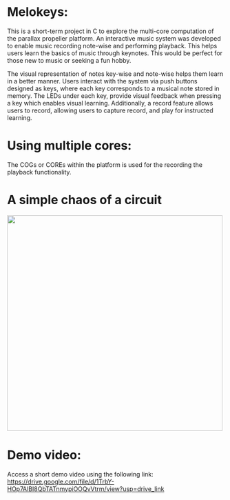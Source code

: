 # Melokeys: 
This is a short-term project in C to explore the multi-core computation of the parallax propeller platform. An interactive music system was developed to enable music recording note-wise and performing playback. This helps users learn the basics of music through keynotes. This would be perfect for those new to music or seeking a fun hobby. 

The visual representation of notes key-wise and note-wise helps them learn in a better manner. Users interact with the system via push buttons designed as keys, where each key corresponds to a musical note stored in memory. The LEDs under each key, provide visual feedback when pressing a key which enables visual learning. Additionally, a record feature allows users to record, allowing users to capture record, and play for instructed learning.

# Using multiple cores:
 The COGs or COREs within the platform is used for the recording the playback functionality.

# A simple chaos of a circuit
<image src="https://github.com/user-attachments/assets/a574d7bc-aafd-4de2-92d3-1b9ac52ba913" width="500">


# Demo video:
 Access a short demo video using the following link:
 https://drive.google.com/file/d/1TrbY-HOp7AlBI8QbTATnmypiOOQvVtrm/view?usp=drive_link
